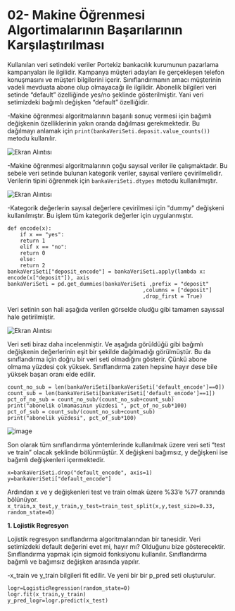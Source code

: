 # 02- Makine Öğrenmesi Algortimalarının Başarılarının Karşılaştırılması

Kullanılan veri setindeki veriler Portekiz bankacılık kurumunun pazarlama kampanyaları ile ilgilidir. Kampanya müşteri adayları ile gerçekleşen telefon konuşmasını ve müşteri bilgilerini içerir. Sınıflandırmanın amacı müşterinin vadeli mevduata abone olup olmayacağı ile ilgilidir. Abonelik bilgileri veri setinde “default” özelliğinde yes/no şeklinde gösterilmiştir. Yani veri setimizdeki bağımlı değişken “default” özelliğidir. 

-Makine öğrenmesi algoritmalarının başarılı  sonuç vermesi için bağımlı değişkenin özelliklerinin yakın oranda dağılması gerekmektedir. Bu dağılmayı anlamak için `print(bankaVeriSeti.deposit.value_counts())` metodu kullanılır.

![Ekran Alıntısı](https://user-images.githubusercontent.com/117931965/227779293-f47b4de4-e1c3-4e13-8561-a7f528cc578d.PNG)

-Makine öğrenmesi algoritmalarının çoğu sayısal veriler ile çalışmaktadır. Bu sebele veri setinde bulunan kategorik veriler, sayısal verilere çevirilmelidir. Verilerin tipini öğrenmek için `bankaVeriSeti.dtypes` metodu kullanılmıştır.

![Ekran Alıntısı](https://user-images.githubusercontent.com/117931965/227781543-23d71640-8868-4b6a-800d-4c4b4ef2bade.PNG)

-Kategorik değerlerin sayısal değerlere çevirilmesi için "dummy" değişkeni kullanılmıştır. Bu işlem tüm kategorik değerler için uygulanmıştır.

```
def encode(x):
	if x == "yes": 
	return 1 
	elif x == "no": 
	return 0 
	else: 
	return 2
bankaVeriSeti["deposit_encode"] = bankaVeriSeti.apply(lambda x: encode(x["deposit"]), axis 
bankaVeriSeti = pd.get_dummies(bankaVeriSeti ,prefix = "deposit" 
                                           ,columns = ["deposit"] 
                                           ,drop_first = True)
```  
Veri setinin son hali aşağıda verilen görselde oludğu gibi tamamen sayıssal hale getirilmiştir.

![Ekran Alıntısı](https://user-images.githubusercontent.com/117931965/227782039-3ca47a75-37d9-450f-b5c3-99afbe82a1e1.PNG)

Veri seti biraz daha incelenmiştir. Ve aşağıda görüldüğü gibi bağımlı değişkenin değerlerinin eşit bir şekilde dağılmadığı görülmüştür. Bu da sınıflandırma için doğru bir veri seti olmadığını gösterir. Çünkü abone olmama yüzdesi çok yüksek. Sınıflandırma zaten hepsine hayır dese bile yüksek başarı oranı elde edilir.

```
count_no_sub = len(bankaVeriSeti[bankaVeriSeti['default_encode']==0])
count_sub = len(bankaVeriSeti[bankaVeriSeti['default_encode']==1])
pct_of_no_sub = count_no_sub/(count_no_sub+count_sub) 
print("abonelik olmamasının yüzdesi ", pct_of_no_sub*100) 
pct_of_sub = count_sub/(count_no_sub+count_sub) 
print("abonelik yüzdesi", pct_of_sub*100)
```

![image](https://user-images.githubusercontent.com/117931965/229936545-0995351c-0fce-431e-985d-80a2e31074cf.png)

Son olarak tüm sınıflandırma yöntemlerinde kullanılmak üzere veri seti “test ve train” olacak şeklinde bölünmüştür. X değişkeni bağımsız, y değişkeni ise bağımlı değişkenleri içermektedir.

```
x=bankaVeriSeti.drop("default_encode", axis=1)
y=bankaVeriSeti["default_encode"]
```

Ardından x ve y değişkenleri test ve train olmak üzere %33’e %77 oranında bölünüyor.
`x_train,x_test,y_train,y_test=train_test_split(x,y,test_size=0.33, random_state=0)`

**1. Lojistik Regresyon**

Lojistik regresyon sınıflandırma algoritmalarından bir tanesidir. Veri setimizdeki default değerini evet mi, hayır mı? Olduğunu bize gösterecektir. Sınıflandırma yapmak için sigmoid fonksiyonu kullanılır. Sınıflandırma bağımlı ve bağımsız değişken arasında yapılır.

-x_train ve y_train bilgileri fit edilir. Ve yeni bir bir p_pred seti oluşturulur.

```
logr=LogisticRegression(random_state=0)
logr.fit(x_train,y_train) 
y_pred_logr=logr.predict(x_test)
```




